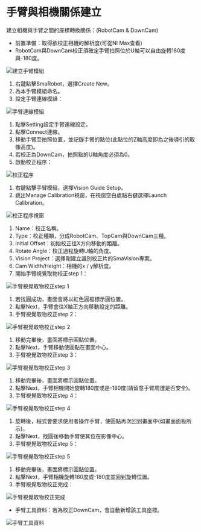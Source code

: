 # 手臂與相機關係建立

建立相機與手臂之間的座標轉換關係：\(RobotCam & DownCam\)

* 前置準備：取得欲校正相機的解析度\(可從NI Max查看\)
* RobotCam與DownCam校正須確定手臂拍照位於U軸可以自由旋轉180度與-180度。

![&#x5EFA;&#x7ACB;&#x624B;&#x81C2;&#x6A21;&#x7D44;](../../../.gitbook/assets/jian-li-shou-bi-mo-zu.jpg)

1. 右鍵點擊SmaRobot，選擇Create New。
2. 為本手臂模組命名。
3. 設定手臂連線模組：

![&#x624B;&#x81C2;&#x9023;&#x7DDA;&#x6A21;&#x7D44;](../../../.gitbook/assets/she-ding-shou-bi-lian-xian-mo-zu.jpg)

1. 點擊Setting設定手臂連線設定。
2. 點擊Connect連線。
3. 移動手臂至拍照位置，並記錄手臂的點位\(此點位的Z軸高度即為之後導引的取像高度\)。
4. 若校正為DownCam，拍照點的U軸角度必須為0。
5. 啟動校正程序：

![&#x6821;&#x6B63;&#x7A0B;&#x5E8F;](../../../.gitbook/assets/qi-dong-xiao-zheng-cheng-xu.jpg)

1. 右鍵點擊手臂模組，選擇Vision Guide Setup。
2. 跳出Manage Calibration視窗，在視窗空白處點右鍵選擇Launch Calibration。

![&#x6821;&#x6B63;&#x7A0B;&#x5E8F;&#x8996;&#x7A97;](../../../.gitbook/assets/xiao-zheng-cheng-xu-shi-chuang-jie-shao.jpg)

1. Name：校正名稱。
2. Type：校正種類，分成RobotCam、TopCam與DownCam三種。
3. Initial Offset：初始校正往X方向移動的距離。
4. Rotate Angle：校正過程旋轉U軸的角度。
5. Vision Project：選擇剛建立識別校正片的SmaVision專案。
6. Cam Width/Height：相機的x / y解析度。
7. 開始手臂視覺取物校正step 1：

![&#x624B;&#x81C2;&#x8996;&#x89BA;&#x53D6;&#x7269;&#x6821;&#x6B63;step 1](../../../.gitbook/assets/shou-bi-qu-wu-xiao-zheng-1.jpg)

1. 若找圓成功，畫面會將以紅色圓框標示圓位置。
2. 點擊Next，手臂會往X軸正方向移動設定的距離。
3. 手臂視覺取物校正step 2：

![&#x624B;&#x81C2;&#x8996;&#x89BA;&#x53D6;&#x7269;&#x6821;&#x6B63;step 2](../../../.gitbook/assets/shou-bi-qu-wu-xiao-zheng-2.jpg)

1. 移動完畢後，畫面將標示圓點位置。
2. 點擊Next，手臂移動使圓點在畫面中心。
3. 手臂視覺取物校正step 3：

![&#x624B;&#x81C2;&#x8996;&#x89BA;&#x53D6;&#x7269;&#x6821;&#x6B63;step 3](../../../.gitbook/assets/shou-bi-qu-wu-xiao-zheng-3.png)

1. 移動完畢後，畫面將標示圓點位置。
2. 點擊Next，手臂相機開始旋轉180度或是-180度\(請留意手臂周遭是否安全\)。
3. 手臂視覺取物校正step 4：

![&#x624B;&#x81C2;&#x8996;&#x89BA;&#x53D6;&#x7269;&#x6821;&#x6B63;step 4](../../../.gitbook/assets/shou-bi-qu-wu-xiao-zheng-4.jpg)

1. 旋轉後，程式會要求使用者操作手臂，使圓點再次回到畫面中\(如畫面面板所示\)。
2. 點擊Next，找圓後移動手臂使其位在影像中心。
3. 手臂視覺取物校正step 5：

![&#x624B;&#x81C2;&#x8996;&#x89BA;&#x53D6;&#x7269;&#x6821;&#x6B63;step 5](../../../.gitbook/assets/shou-bi-qu-wu-xiao-zheng-5.jpg)

1. 移動完畢後，畫面將標示圓點位置。
2. 點擊Next，手臂相機旋轉180度或-180度並回到旋轉位置。
3. 手臂視覺取物校正完成：

![&#x624B;&#x81C2;&#x8996;&#x89BA;&#x53D6;&#x7269;&#x6821;&#x6B63;&#x5B8C;&#x6210;](../../../.gitbook/assets/shou-bi-qu-wu-xiao-zheng-6.jpg)

* 手臂工具資料：若為校正DownCam，會自動新增該工具座標。

![&#x624B;&#x81C2;&#x5DE5;&#x5177;&#x8CC7;&#x6599;](../../../.gitbook/assets/downcam-shou-bi-gong-ju-zi-liao.jpg)

